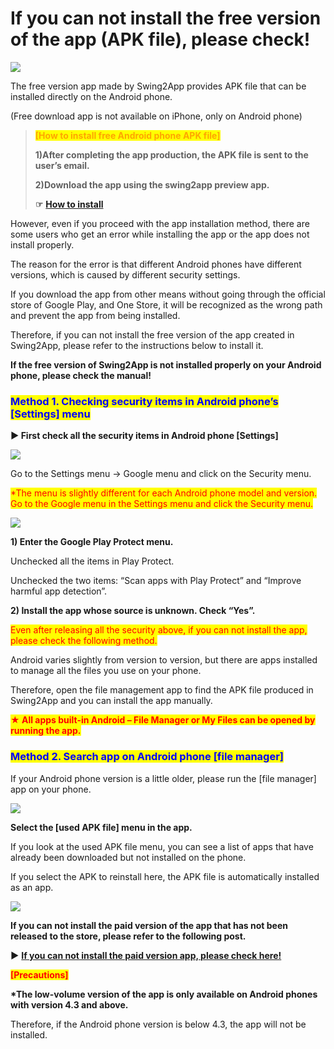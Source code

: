 # If you can not install the free version of the app (APK file), please check!

![](https://support.swing2app.com/wp-content/uploads/2018/10/apk2.png)

The free version app made by Swing2App provides APK file that can be installed directly on the Android phone.

(Free download app is not available on iPhone, only on Android phone)

> <mark style="color:orange;">**\[How to install free Android phone APK file]**</mark>
>
> **1)After completing the app production, the APK file is sent to the user’s email.**
>
> **2)Download the app using the swing2app preview app.**
>
> **☞** [**How to install**](appinstall.md)

However, even if you proceed with the app installation method, there are some users who get an error while installing the app or the app does not install properly.

The reason for the error is that different Android phones have different versions, which is caused by different security settings.

If you download the app from other means without going through the official store of Google Play, and One Store, it will be recognized as the wrong path and prevent the app from being installed.

Therefore, if you can not install the free version of the app created in Swing2App, please refer to the instructions below to install it.

**If the free version of Swing2App is not installed properly on your Android phone, please check the manual!**

### <mark style="color:blue;">**Method 1. Checking security items in Android phone’s \[Settings] menu**</mark>

**▶ First check all the security items in Android phone \[Settings]**

![](https://support.swing2app.com/wp-content/uploads/2018/10/gog.png)

Go to the Settings menu → Google menu and click on the Security menu.

<mark style="color:red;">\*The menu is slightly different for each Android phone model and version. Go to the Google menu in the Settings menu and click the Security menu.</mark>

![](https://support.swing2app.com/wp-content/uploads/2018/10/google2.png)

**1) Enter the Google Play Protect menu.**

Unchecked all the items in Play Protect.

Unchecked the two items: “Scan apps with Play Protect” and “Improve harmful app detection”.

**2) Install the app whose source is unknown. Check “Yes”.**

<mark style="color:red;">Even after releasing all the security above, if you can not install the app, please check the following method.</mark>



Android varies slightly from version to version, but there are apps installed to manage all the files you use on your phone.

Therefore, open the file management app to find the APK file produced in Swing2App and you can install the app manually.

<mark style="color:red;">**★ All apps built-in Android – File Manager or My Files can be opened by running the app.**</mark>



### <mark style="color:blue;">**Method 2. Search app on Android phone \[file manager]**</mark>

If your Android phone version is a little older, please run the \[file manager] app on your phone.

![](https://support.swing2app.com/wp-content/uploads/2018/10/download.png)

**Select the \[used APK file] menu in the app.**

If you look at the used APK file menu, you can see a list of apps that have already been downloaded but not installed on the phone.

If you select the APK to reinstall here, the APK file is automatically installed as an app.

![](https://support.swing2app.com/wp-content/uploads/2018/10/download1.png)

**If you can not install the paid version of the app that has not been released to the store, please refer to the following post.**

**▶** [**If you can not install the paid version app, please check here!**](not-install2.md)



<mark style="color:red;">**\[Precautions]**</mark>

**\*The low-volume version of the app is only available on Android phones with version 4.3 and above.**

Therefore, if the Android phone version is below 4.3, the app will not be installed.
